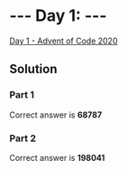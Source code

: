 # --- Day 1: ---

[Day 1  - Advent of Code 2020](https://adventofcode.com/2022/day/1)

## Solution

### Part 1

Correct answer is **68787**

### Part 2

Correct answer is **198041**